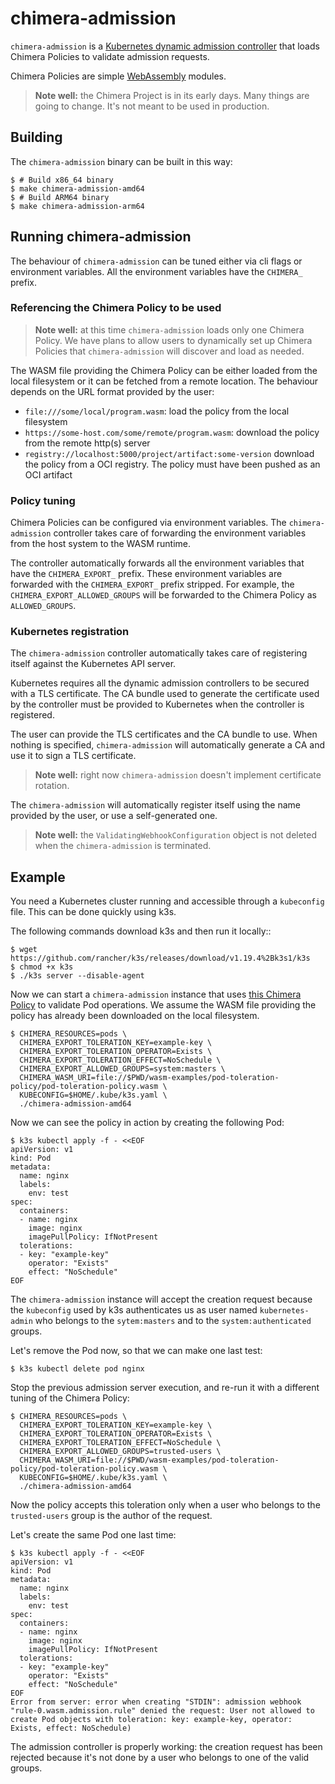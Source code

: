 # chimera-admission

`chimera-admission` is a
[Kubernetes dynamic admission controller](https://kubernetes.io/docs/reference/access-authn-authz/extensible-admission-controllers/)
that loads Chimera Policies to validate admission requests.

Chimera Policies are simple [WebAssembly](https://webassembly.org/)
modules.

> **Note well:** the Chimera Project is in its early days. Many
> things are going to change. It's not meant to be used in production.


## Building

The `chimera-admission` binary can be built in this way:

```shell
$ # Build x86_64 binary
$ make chimera-admission-amd64
$ # Build ARM64 binary
$ make chimera-admission-arm64
```

## Running chimera-admission

The behaviour of `chimera-admission` can be tuned either via cli flags or
environment variables. All the environment variables have the `CHIMERA_` prefix.

### Referencing the Chimera Policy to be used

> **Note well:** at this time `chimera-admission` loads only one Chimera Policy.
> We have plans to allow users to dynamically set up Chimera Policies
> that `chimera-admission` will discover and load as needed.

The WASM file providing the Chimera Policy can be either loaded from
the local filesystem or it can be fetched from a remote location. The behaviour
depends on the URL format provided by the user:

* `file:///some/local/program.wasm`: load the policy from the local filesystem
* `https://some-host.com/some/remote/program.wasm`: download the policy from the
  remote http(s) server
* `registry://localhost:5000/project/artifact:some-version` download the policy
  from a OCI registry. The policy must have been pushed as an OCI artifact

### Policy tuning

Chimera Policies can be configured via environment variables. The `chimera-admission`
controller takes care of forwarding the environment variables from the host
system to the WASM runtime.

The controller automatically forwards all the environment variables that
have the `CHIMERA_EXPORT_` prefix. These environment variables are forwarded
with the `CHIMERA_EXPORT_` prefix stripped. For example, the `CHIMERA_EXPORT_ALLOWED_GROUPS`
will be forwarded to the Chimera Policy as `ALLOWED_GROUPS`.

### Kubernetes registration

The `chimera-admission` controller automatically takes care of registering
itself against the Kubernetes API server.

Kubernetes requires all the dynamic admission controllers to be secured with a
TLS certificate. The CA bundle used to generate the certificate used by the
controller must be provided to Kubernetes when the controller is registered.

The user can provide the TLS certificates and the CA bundle to use. When nothing
is specified, `chimera-admission` will automatically generate a CA and use it
to sign a TLS certificate.

> **Note well:** right now `chimera-admission` doesn't implement certificate rotation.

The `chimera-admission` will automatically register itself using the name provided
by the user, or use a self-generated one.

> **Note well:** the `ValidatingWebhookConfiguration` object is not deleted when
> the `chimera-admission` is terminated.

## Example

You need a Kubernetes cluster running and accessible through a `kubeconfig` file.
This can be done quickly using k3s.

The following commands download k3s and then run it locally::

```shell
$ wget https://github.com/rancher/k3s/releases/download/v1.19.4%2Bk3s1/k3s
$ chmod +x k3s
$ ./k3s server --disable-agent
```

Now we can start a `chimera-admission` instance that uses
[this Chimera Policy](https://github.com/chimera-kube/pod-toleration-policy)
to validate Pod operations. We assume the WASM file providing the policy has already
been downloaded on the local filesystem.

```shell
$ CHIMERA_RESOURCES=pods \
  CHIMERA_EXPORT_TOLERATION_KEY=example-key \
  CHIMERA_EXPORT_TOLERATION_OPERATOR=Exists \
  CHIMERA_EXPORT_TOLERATION_EFFECT=NoSchedule \
  CHIMERA_EXPORT_ALLOWED_GROUPS=system:masters \
  CHIMERA_WASM_URI=file://$PWD/wasm-examples/pod-toleration-policy/pod-toleration-policy.wasm \
  KUBECONFIG=$HOME/.kube/k3s.yaml \
  ./chimera-admission-amd64
```

Now we can see the policy in action by creating the following Pod:

```shell
$ k3s kubectl apply -f - <<EOF
apiVersion: v1
kind: Pod
metadata:
  name: nginx
  labels:
    env: test
spec:
  containers:
  - name: nginx
    image: nginx
    imagePullPolicy: IfNotPresent
  tolerations:
  - key: "example-key"
    operator: "Exists"
    effect: "NoSchedule"
EOF
```

The `chimera-admission` instance will accept the creation request because the
`kubeconfig` used by k3s authenticates us as user named `kubernetes-admin` who
belongs to the `sytem:masters` and to the `system:authenticated` groups.

Let's remove the Pod now, so that we can make one last test:

```shell
$ k3s kubectl delete pod nginx
```

Stop the previous admission server execution, and re-run it with
a different tuning of the Chimera Policy:

```shell
$ CHIMERA_RESOURCES=pods \
  CHIMERA_EXPORT_TOLERATION_KEY=example-key \
  CHIMERA_EXPORT_TOLERATION_OPERATOR=Exists \
  CHIMERA_EXPORT_TOLERATION_EFFECT=NoSchedule \
  CHIMERA_EXPORT_ALLOWED_GROUPS=trusted-users \
  CHIMERA_WASM_URI=file://$PWD/wasm-examples/pod-toleration-policy/pod-toleration-policy.wasm \
  KUBECONFIG=$HOME/.kube/k3s.yaml \
  ./chimera-admission-amd64
```

Now the policy accepts this toleration only when a user who belongs to the
`trusted-users` group is the author of the request.

Let's create the same Pod one last time:

```shell
$ k3s kubectl apply -f - <<EOF
apiVersion: v1
kind: Pod
metadata:
  name: nginx
  labels:
    env: test
spec:
  containers:
  - name: nginx
    image: nginx
    imagePullPolicy: IfNotPresent
  tolerations:
  - key: "example-key"
    operator: "Exists"
    effect: "NoSchedule"
EOF
Error from server: error when creating "STDIN": admission webhook "rule-0.wasm.admission.rule" denied the request: User not allowed to create Pod objects with toleration: key: example-key, operator: Exists, effect: NoSchedule)
```

The admission controller is properly working: the creation request has
been rejected because it's not done by a user who belongs to one of the
valid groups.
